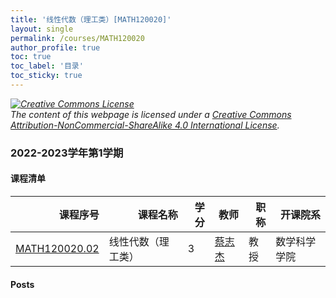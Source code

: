 ```yaml
---
title: '线性代数（理工类）[MATH120020]'
layout: single
permalink: /courses/MATH120020
author_profile: true
toc: true
toc_label: '目录'
toc_sticky: true
---
```



<div class='notice--warning'>
	<p><i><a rel='license' href='http://creativecommons.org/licenses/by-nc-sa/4.0/'><img alt='Creative Commons License' style='border-width:0' src='https://i.creativecommons.org/l/by-nc-sa/4.0/88x31.png' /></a><br /> The content of this webpage is licensed under a <a rel='license' href='http://creativecommons.org/licenses/by-nc-sa/4.0/'>Creative Commons Attribution-NonCommercial-ShareAlike 4.0 International License</a>.</i></p>
</div>

### 2022-2023学年第1学期


#### 课程清单

<div style='text-align: center;' id='MATH120020_2223F'> <table id='MATH120020_2223F_table'>
  <thead>
    <tr style="text-align: right;">
      <th>课程序号</th>
      <th>课程名称</th>
      <th>学分</th>
      <th>教师</th>
      <th>职称</th>
      <th>开课院系</th>
    </tr>
  </thead>
  <tbody>
    <tr>
      <td><a href='https://fdu-math.github.io/courses/class-id/MATH120020-02'>MATH120020.02</a></td>
      <td>线性代数（理工类）</td>
      <td>3</td>
      <td><a href='https://fdu-math.github.io/teachers/蔡志杰'>蔡志杰</a></td>
      <td>教授</td>
      <td>数学科学学院</td>
    </tr>
  </tbody>
</table></div>

#### Posts